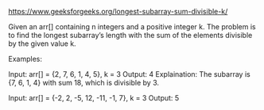 https://www.geeksforgeeks.org/longest-subarray-sum-divisible-k/

Given an arr[] containing n integers and a positive integer k. The problem is to find the longest subarray’s 
length with the sum of the elements divisible by the given value k.

Examples:

Input: arr[] = {2, 7, 6, 1, 4, 5}, k = 3
Output: 4
Explaination: The subarray is {7, 6, 1, 4} with sum 18, which is divisible by 3.

Input: arr[] = {-2, 2, -5, 12, -11, -1, 7}, k = 3
Output: 5

